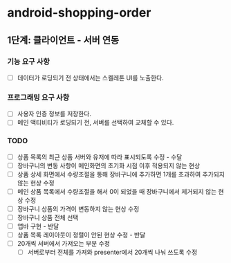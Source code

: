 # android-shopping-order

## 1단계:  클라이언트 - 서버 연동

### 기능 요구 사항

-[ ] 데이터가 로딩되기 전 상태에서는 스켈레톤 UI를 노출한다.

### 프로그래밍 요구 사항

-[ ] 사용자 인증 정보를 저장한다.
-[ ] 메인 액티비티가 로딩되기 전, 서버를 선택하여 교체할 수 있다.

### TODO

- [ ] 상품 목록의 최근 상품 서버와 유저에 따라 표시되도록 수정 - 수달
- [ ] 장바구니의 변동 사항이 메인화면의 초기화 시점 이후 적용되지 않는 현상
- [ ] 상품 상세 화면에서 수량조절을 통해 장바구니에 추가하면 1개를 초과하여 추가되지 않는 현상 수정
- [ ] 메인 상품 목록에서 수량조절을 해서 0이 되었을 때 장바구니에서 제거되지 않는 현상 수정
- [ ] 장바구니 상품의 가격이 변동하지 않는 현상 수정
- [ ] 장바구니 상품 전체 선택
- [ ] 앱바 구현 - 반달
- [ ] 상품 목록 레이아웃이 정렬이 안된 현상 수정 - 반달
- [ ] 20개씩 서버에서 가져오는 부분 수정
  -[ ] 서버로부터 전체를 가져와 presenter에서 20개씩 나눠 쓰도록 수정 

